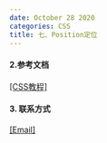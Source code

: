 ```yaml
---
date: October 28 2020
categories: CSS
title: 七、Position定位
---
```


#### 2.参考文档

[[CSS教程]](https://web-oyster.github.io/2020/10/28/HTML/Tutorial/HTML%E6%95%99%E5%AD%A6%E5%A4%A7%E7%BA%B2/)

#### 3. 联系方式

[[Email]](yuanmin8888@outlook.com)